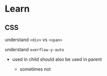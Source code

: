 # Learn

## CSS

understand `<div>` vs `<span>`

understand `overflow-y-auto`

- used in child should also be used in parent

  - sometimes not
